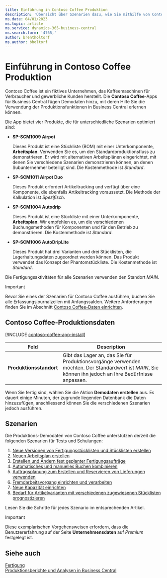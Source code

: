 ```yaml
---
title: Einführung in Contoso Coffee Produktion
description: 'Übersicht über Szenarien dazu, wie Sie mithilfe von Contoso Coffee-Demodaten die Verwendung von Produktionsfunktionen in Business Central erlernen können.'
ms.date: 04/01/2023
ms.topic: article
ms.service: dynamics-365-business-central
ms.search.form: '4765,'
author: brentholtorf
ms.author: bholtorf
---
```


# <a name="introduction-to-contoso-coffee-manufacturing"></a>Einführung in Contoso Coffee Produktion

Contoso Coffee ist ein fiktives Unternehmen, das Kaffeemaschinen für Verbraucher und gewerbliche Kunden herstellt. Die **Contoso Coffee**-Apps für Business Central fügen Demodaten hinzu, mit deren Hilfe Sie die Verwendung der Produktionsfunktionen in Business Central erlernen können.  

Die App bietet vier Produkte, die für unterschiedliche Szenarien optimiert sind:

- **SP-SCM1009 Airpot**  

  Dieses Produkt ist eine Stückliste (BOM) mit einer Unterkomponente, **Arbeitsplan**. Verwenden Sie es, um den Standardproduktionsfluss zu demonstrieren. Er wird mit alternativen Arbeitsplänen eingerichtet, mit denen Sie verschiedene Szenarien demonstrieren können, an denen Subunternehmer beteiligt sind. Die Kostenmethode ist *Standard*.  

- **SP-SCM1011 Airpot Duo**  

  Dieses Produkt erfordert Artikeltracking und verfügt über eine Komponente, die ebenfalls Artikeltracking voraussetzt. Die Methode der Kalkulation ist *Spezifisch*.  

- **SP-SCM1004 Autodrip**  

  Dieses Produkt ist eine Stückliste mit einer Unterkomponente, **Arbeitsplan**. Wir empfehlen es, um die verschiedenen Buchungsmethoden für Komponenten und für den Betrieb zu demonstrieren. Die Kostenmethode ist *Standard*.

- **SP-SCM1006 AutoDripLite**

  Dieses Produkt hat drei Varianten und drei Stücklisten, die Lagerhaltungsdaten zugeordnet werden können. Das Produkt verwendet das Konzept der Phantomstückliste. Die Kostenmethode ist *Standard*.

Die Fertigungsaktivitäten für alle Szenarien verwenden den Standort *MAIN*.  

> [!IMPORTANT]
> Bevor Sie eines der Szenarien für Contoso Coffee ausführen, buchen Sie alle Erfassungsjournalzeilen mit Anfangssalden. Weitere Anforderungen finden Sie im Abschnitt [Contoso Coffee-Daten einrichten](#set-up-contoso-coffee-manufacturing-data).

## <a name="set-up-contoso-coffee-manufacturing-data"></a>Contoso Coffee-Produktionsdaten

[!INCLUDE [contoso-coffee-app-install](../../includes/contoso-coffee-app-install.md)]

|Feld  |Description  |
|---------|---------|
|**Produktionsstandort** |Gibt das Lager an, das Sie für Produktionsvorgänge verwenden möchten. Der Standardwert ist *MAIN*, Sie können ihn jedoch an Ihre Bedürfnisse anpassen.|


Wenn Sie fertig sind, wählen Sie die Aktion **Demodaten erstellen** aus. Es dauert einige Minuten, der zugrunde liegenden Datenbank die Daten hinzuzufügen, anschliessend können Sie die verschiedenen Szenarien jedoch ausführen.  

## <a name="scenarios"></a>Szenarien

Die Produktions-Demodaten von Contoso Coffee unterstützen derzeit die folgenden Szenarien für Tests und Schulungen:

1. [Neue Versionen von Fertigungsstücklisten und Stücklisten erstellen](create-new-production-bom-version.md)  
2. [Neuen Arbeitsplan erstellen](create-new-routing.md)  
3. [Erstellen und Ändern fest geplanter Fertigungsaufträge](create-firm-planned-production-order-change.md)  
4. [Automatisches und manuelles Buchen kombinieren](combine-automatic-manual-flushing.md)  
5. [Auftragsplanung zum Erstellen und Reservieren von Lieferungen verwenden](order-planning-create-reserve-supply.md)  
6. [Fremdarbeitsvorgang einrichten und verarbeiten](set-up-process-subcontracting-operation.md)  
7. [Neue Kapazität einrichten](set-up-new-capacity.md)  
8. [Bedarf für Artikelvarianten mit verschiedenen zugewiesenen Stücklisten prognostizieren](variants.md)  

Lesen Sie die Schritte für jedes Szenario im entsprechenden Artikel.  

> [!IMPORTANT]
> Diese exemplarischen Vorgehensweisen erfordern, dass die Benutzererfahrung auf der Seite **Unternehmensdaten** auf *Premium* festgelegt ist.

## <a name="see-also"></a>Siehe auch

[Fertigung](../../production-manage-manufacturing.md)  
[Produktionsberichte und Analysen in Business Central](../../production-reports.md)  
